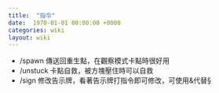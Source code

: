 ```yaml
---
title:  "指令"
date:  1970-01-01 00:00:00 +0000
categories: wiki
layout: wiki
---
```


- /spawn 傳送回重生點，在觀察模式卡點時很好用
- /unstuck 卡點自救，被方塊壓住時可以自救
- /sign 修改告示牌，看著告示牌打指令即可修改，可使用&代替§